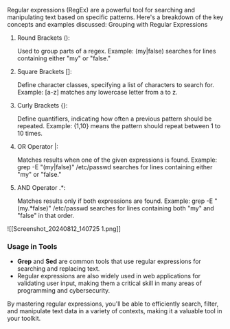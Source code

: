 Regular expressions (RegEx) are a powerful tool for searching and manipulating text based on specific patterns. Here's a breakdown of the key concepts and examples discussed:
Grouping with Regular Expressions

1. Round Brackets ():

    Used to group parts of a regex.
    Example: (my|false) searches for lines containing either "my" or "false."

2. Square Brackets []:

    Define character classes, specifying a list of characters to search for.
    Example: [a-z] matches any lowercase letter from a to z.

3. Curly Brackets {}:

    Define quantifiers, indicating how often a previous pattern should be repeated.
    Example: {1,10} means the pattern should repeat between 1 to 10 times.

4. OR Operator |:

    Matches results when one of the given expressions is found.
    Example: grep -E "(my|false)" /etc/passwd searches for lines containing either "my" or "false."

5. AND Operator .*:

    Matches results only if both expressions are found.
    Example: grep -E "(my.*false)" /etc/passwd searches for lines containing both "my" and "false" in that order.

![[Screenshot_20240812_140725 1.png]]
### **Usage in Tools**

- **Grep** and **Sed** are common tools that use regular expressions for searching and replacing text.
- Regular expressions are also widely used in web applications for validating user input, making them a critical skill in many areas of programming and cybersecurity.

By mastering regular expressions, you'll be able to efficiently search, filter, and manipulate text data in a variety of contexts, making it a valuable tool in your toolkit.